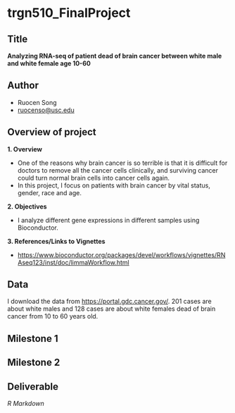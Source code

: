 # trgn510_FinalProject

## Title
**Analyzing RNA-seq of patient dead of brain cancer between white male and white female age 10-60**

## Author
* Ruocen Song
* <ruocenso@usc.edu>

## Overview of project
**1. Overview**
* One of the reasons why brain cancer is so terrible is that it is difficult for doctors to remove all the cancer cells clinically, and surviving cancer could turn normal brain cells into cancer cells again.
* In this project, I focus on patients with brain cancer by vital status, gender, race and age.

**2. Objectives**
* I analyze different gene expressions in different samples using Bioconductor.

**3. References/Links to Vignettes**
* https://www.bioconductor.org/packages/devel/workflows/vignettes/RNAseq123/inst/doc/limmaWorkflow.html

## Data
I download the data from https://portal.gdc.cancer.gov/. 201 cases are about white males and 128 cases are about white females dead of brain cancer from 10 to 60 years old.

## Milestone 1

## Milestone 2

## Deliverable
*R Markdown*
